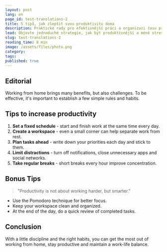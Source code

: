 ```yaml
---
layout: post
lang: en
page_id: test-translations-2
title: 5 tipů, jak zlepšit svou produktivitu doma
description: Praktické rady pro efektivnější práci a organizaci času při práci z domova.
lead: Objevte jednoduché strategie, jak být produktivnější a méně stresovaný při home office.
slug: test-translations-2
reading_time: 8 min
image: /assets/files/photo.png
category: 
tags: 
published: true
---
```


## Editorial

Working from home brings many benefits, but also challenges. To be effective, it's important to establish a few simple rules and habits.

## Tips to increase productivity

1. **Set a fixed schedule** - start and finish work at the same time every day.  
2. **Create a workspace** - even a small corner can help separate work from rest.  
3. **Plan tasks ahead** - write down your priorities each day and stick to them.  
4. **Limit distractions** - turn off notifications, close unnecessary apps and social networks.
5. **Take regular breaks** - short breaks every hour improve concentration.

## Bonus Tips

> "Productivity is not about working harder, but smarter."

- Use the Pomodoro technique for better focus.  
- Keep your workspace clean and organized.  
- At the end of the day, do a quick review of completed tasks.

## Conclusion

With a little discipline and the right habits, you can get the most out of working from home, stay productive and maintain a work-life balance.